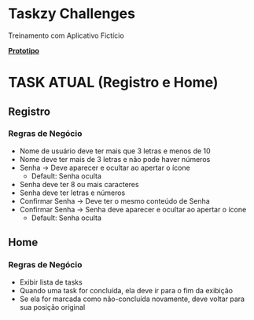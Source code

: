 # Taskzy Challenges
Treinamento com Aplicativo Fictício  

<a href="https://xd.adobe.com/view/2c665f60-06b2-4f7a-9194-aebc0ea765be-7935/screen/aea21ff1-e3ba-4e25-81c9-6063c134beac"> <b>Prototipo </b></a>


# TASK ATUAL (Registro e Home) 

## Registro 
### Regras de Negócio

- Nome de usuário deve ter mais que 3 letras e menos de 10
- Nome deve ter mais de 3 letras e não pode haver números
- Senha → Deve aparecer e ocultar ao apertar o ícone
    - Default: Senha oculta
- Senha deve ter 8 ou mais caracteres
- Senha deve ter letras e números
- Confirmar Senha → Deve ter o mesmo conteúdo de Senha
- Confirmar Senha → Senha deve aparecer e ocultar ao apertar o ícone
    - Default: Senha oculta


## Home

### Regras de Negócio

- Exibir lista de tasks
- Quando uma task for concluída, ela deve ir para o fim da exibição
- Se ela for marcada como não-concluída novamente, deve voltar para sua posição original
